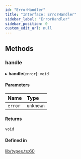 ```yaml
---
id: "ErrorHandler"
title: "Interface: ErrorHandler"
sidebar_label: "ErrorHandler"
sidebar_position: 0
custom_edit_url: null
---
```


## Methods

### handle

▸ **handle**(`error`): `void`

#### Parameters

| Name | Type |
| :------ | :------ |
| `error` | `unknown` |

#### Returns

`void`

#### Defined in

[lib/types.ts:60](https://github.com/nartc/mapper/blob/a29e3690/packages/core/src/lib/types.ts#L60)
